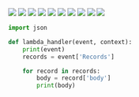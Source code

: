 <img src="sqs1.png" />
<img src="sqs2.png" />
<img src="sqs3.png" />
<img src="sqs4.png" />
<img src="sqs7.png" />
<img src="sqs5.png" />
<img src="sqs6.png" />
<img src="sqs8.png" />
<img src="sqs9.png" />
<img src="sqs10.png" />

```python
import json

def lambda_handler(event, context):
    print(event)
    records = event['Records']

    for record in records:
        body = record['body']
        print(body)
```
